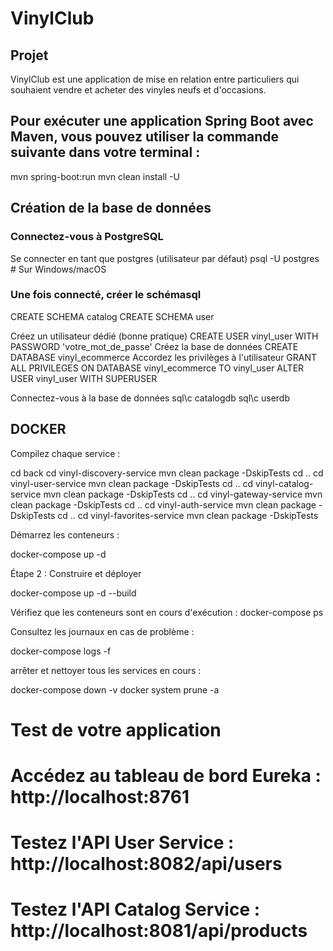 # VinylClub

## Projet
VinylClub est une application de mise en relation entre particuliers qui souhaient vendre et acheter des vinyles neufs et d'occasions.



## Pour exécuter une application Spring Boot avec Maven, vous pouvez utiliser la commande suivante dans votre terminal :
 mvn spring-boot:run
 mvn clean install -U

## Création de la base de données
### Connectez-vous à PostgreSQL
Se connecter en tant que postgres (utilisateur par défaut)
psql -U postgres        # Sur Windows/macOS

### Une fois connecté, créer le schémasql
CREATE SCHEMA catalog
CREATE SCHEMA user

Créez un utilisateur dédié (bonne pratique)
CREATE USER vinyl_user WITH PASSWORD 'votre_mot_de_passe'
Créez la base de données
CREATE DATABASE vinyl_ecommerce
Accordez les privilèges à l'utilisateur
GRANT ALL PRIVILEGES ON DATABASE vinyl_ecommerce TO vinyl_user
ALTER USER vinyl_user WITH SUPERUSER

Connectez-vous à la base de données
sql\c catalogdb
sql\c userdb


## DOCKER
Compilez chaque service :

cd back
cd vinyl-discovery-service
mvn clean package -DskipTests
cd ..
cd vinyl-user-service
mvn clean package -DskipTests
cd ..
cd vinyl-catalog-service
mvn clean package -DskipTests
cd ..
cd vinyl-gateway-service
mvn clean package -DskipTests
cd ..
cd vinyl-auth-service
mvn clean package -DskipTests
cd ..
cd vinyl-favorites-service
mvn clean package -DskipTests

Démarrez les conteneurs :

docker-compose up -d

Étape 2 : Construire et déployer

docker-compose up -d --build

Vérifiez que les conteneurs sont en cours d'exécution :
docker-compose ps

Consultez les journaux en cas de problème :

docker-compose logs -f

arrêter et nettoyer tous les services en cours : 

docker-compose down -v
docker system prune -a

# Test de votre application

# Accédez au tableau de bord Eureka : http://localhost:8761
# Testez l'API User Service : http://localhost:8082/api/users
# Testez l'API Catalog Service : http://localhost:8081/api/products

